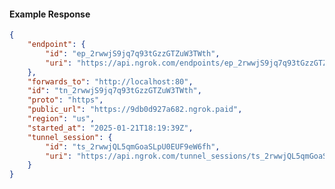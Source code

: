 <!-- Code generated for API Clients. DO NOT EDIT. -->

#### Example Response

```json
{
	"endpoint": {
		"id": "ep_2rwwjS9jq7q93tGzzGTZuW3TWth",
		"uri": "https://api.ngrok.com/endpoints/ep_2rwwjS9jq7q93tGzzGTZuW3TWth"
	},
	"forwards_to": "http://localhost:80",
	"id": "tn_2rwwjS9jq7q93tGzzGTZuW3TWth",
	"proto": "https",
	"public_url": "https://9db0d927a682.ngrok.paid",
	"region": "us",
	"started_at": "2025-01-21T18:19:39Z",
	"tunnel_session": {
		"id": "ts_2rwwjQL5qmGoaSLpU0EUF9eW6fh",
		"uri": "https://api.ngrok.com/tunnel_sessions/ts_2rwwjQL5qmGoaSLpU0EUF9eW6fh"
	}
}
```
